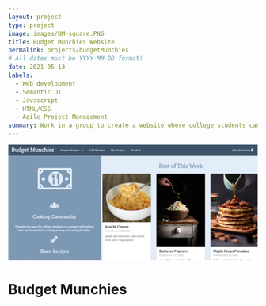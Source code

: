 ```yaml
---
layout: project
type: project
image: images/BM-square.PNG
title: Budget Munchies Website
permalink: projects/budgetMunchies
# All dates must be YYYY-MM-DD format!
date: 2021-05-13
labels:
  - Web development
  - Semantic UI 
  - Javascript
  - HTML/CSS
  - Agile Project Management
summary: Work in a group to create a website where college students can share recipes and connect with vendors in the UH Manoa area.
---
```


<div class="ui small rounded images">
  <img class="ui image" src="../images/BM-homepage.PNG">
</div>

# Budget Munchies
